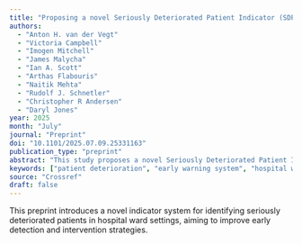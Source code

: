 ```yaml
---
title: "Proposing a novel Seriously Deteriorated Patient Indicator (SDPI) for hospitalised ward patients"
authors: 
  - "Anton H. van der Vegt"
  - "Victoria Campbell"
  - "Imogen Mitchell"
  - "James Malycha"
  - "Ian A. Scott"
  - "Arthas Flabouris"
  - "Naitik Mehta"
  - "Rudolf J. Schnetler"
  - "Christopher R Andersen"
  - "Daryl Jones"
year: 2025
month: "July"
journal: "Preprint"
doi: "10.1101/2025.07.09.25331163"
publication_type: "preprint"
abstract: "This study proposes a novel Seriously Deteriorated Patient Indicator (SDPI) designed to identify hospitalised ward patients at high risk of clinical deterioration. The SDPI combines multiple physiological parameters and clinical indicators to provide early warning of patient deterioration, potentially improving response times and patient outcomes."
keywords: ["patient deterioration", "early warning system", "hospital ward", "clinical indicators"]
source: "Crossref"
draft: false
---
```


This preprint introduces a novel indicator system for identifying seriously deteriorated patients in hospital ward settings, aiming to improve early detection and intervention strategies.
